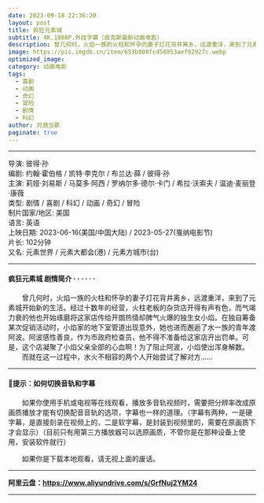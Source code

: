 ```yaml
---
date: 2023-09-18 22:36:20
layout: post
title: 疯狂元素城
subtitle: 4K.1080P.外挂字幕（皮克斯最新动画电影）
description: 曾几何时，火焰一族的火柱和怀孕的妻子灯花背井离乡，远渡重洋，来到了元素城开始新的生活。经过十数年的经营，火柱老板的杂货店开得有声有色，而气竭力衰的他也开始琢磨将这家店传给开朗热情却脾气火爆的独生女小焰....
image: https://pic.imgdb.cn/item/653b808fc458853aef92927c.webp
optimized_image: 
category: 动画电影
tags:
  - 喜剧
  - 动画
  - 奇幻
  - 冒险
  - 剧情
  - 科幻
author: 对酒当歌
paginate: true
---
```


---

导演: 彼得·孙  
编剧: 约翰·霍伯格 / 凯特·李克尔 / 布兰达·薛 / 彼得·孙  
主演: 莉娅·刘易斯 / 马莫多·阿西 / 罗纳尔多·德尔·卡门 / 希拉·沃索夫 / 温迪·麦丽登·康薇  
类型: 剧情 / 喜剧 / 科幻 / 动画 / 奇幻 / 冒险  
制片国家/地区: 美国  
语言: 英语  
上映日期: 2023-06-16(美国/中国大陆) / 2023-05-27(戛纳电影节)  
片长: 102分钟  
又名: 元素世界 / 元素大都会(港) / 元素方城市(台)  

---

#### 疯狂元素城 剧情简介 · · · · · ·

　　曾几何时，火焰一族的火柱和怀孕的妻子灯花背井离乡，远渡重洋，来到了元素城开始新的生活。经过十数年的经营，火柱老板的杂货店开得有声有色，而气竭力衰的他也开始琢磨将这家店传给开朗热情却脾气火爆的独生女小焰。在独自筹备某次促销活动时，小焰家的地下室管道出现意外，她也进而邂逅了水一族的青年渡阿波。阿波感性善良，作为市政府检查员，他不得不准备给这家店开出罚单。可是，这个店凝聚了小焰父亲全部的心血啊！为了阻止阿波，小焰使出浑身解数。  
　　而就在这一过程中，水火不相容的两个人开始尝试了解对方……

---

#### 🔔提示：如何切换音轨和字幕

　　如果你使用手机或电视等在线观看，播放多音轨视频时，需要把分辨率改成原画质播放才能有切换配音音轨的选项，字幕也一样的道理。（字幕有两种，一是硬字幕，是直接刻录在视频上的，二是软字幕，是封装到视频里的，需要在原画质下才会显示）（目前只有用第三方播放器可以选原画质，不管你是在那种设备上使用，安装软件就行）

　　如果你是下载本地观看，请无视上面的废话。

---

**阿里云盘：<https://www.aliyundrive.com/s/GrfNuj2YM24>**

---

